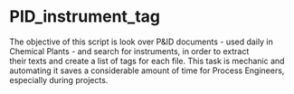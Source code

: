 # PID_instrument_tag
The objective of this script is look over P&ID documents - used daily in Chemical Plants - and search for instruments, in order to extract \
their texts and create a list of tags for each file.
This task is mechanic and automating it saves a considerable amount of time for Process Engineers, especially during projects.
